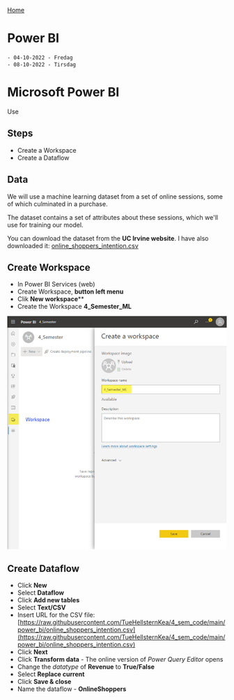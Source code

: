 [Home](../modul-4-2.md)
# Power BI
    - 04-10-2022 - Fredag
    - 08-10-2022 - Tirsdag


# Microsoft Power BI
Use 
## Steps
- Create a Workspace
- Create a Dataflow


## Data
We will use a machine learning dataset from a set of online sessions, some of which culminated in a purchase.

The dataset contains a set of attributes about these sessions, which we'll use for training our model.

You can download the dataset from the **UC Irvine website**. 
I have also downloaded it: [online_shoppers_intention.csv](https://raw.githubusercontent.com/TueHellsternKea/4_sem_code/main/power_bi/online_shoppers_intention.csv)

## Create Workspace

- In Power BI Services (web)
- Create Workspace, **button left menu**
- Clik **New workspace****
- Create the Workspace **4_Semester_ML**

![](./image/workspace_1.jpg)

## Create Dataflow

- Click **New**
- Select **Dataflow**
- Click **Add new tables**
- Select **Text/CSV**
- Insert URL for the CSV file: [https://raw.githubusercontent.com/TueHellsternKea/4_sem_code/main/power_bi/online_shoppers_intention.csv](https://raw.githubusercontent.com/TueHellsternKea/4_sem_code/main/power_bi/online_shoppers_intention.csv)
- Click **Next**
- Click **Transform data** - The online version of *Power Query Editor* opens
- Change the *datatype* of **Revenue** to **True/False**
- Select **Replace current**
- Click **Save & close**
- Name the dataflow - **OnlineShoppers**
